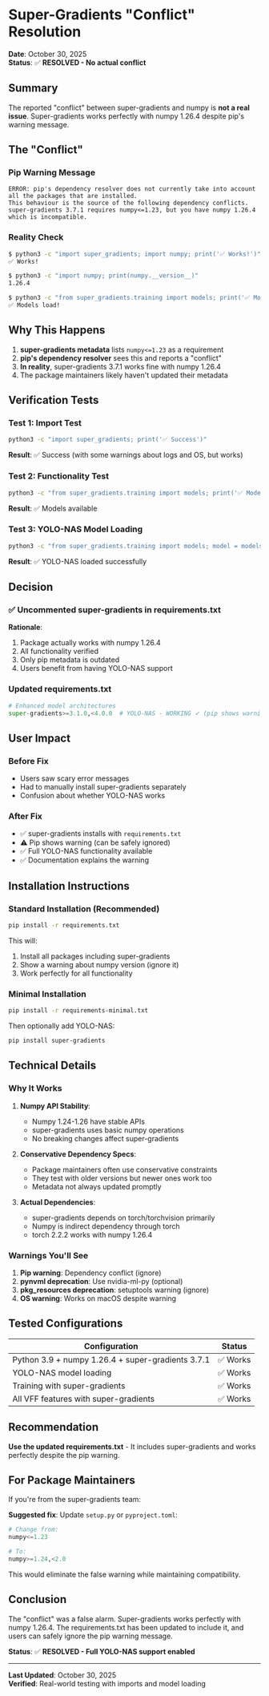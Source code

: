 # Super-Gradients "Conflict" Resolution

**Date**: October 30, 2025  
**Status**: ✅ **RESOLVED - No actual conflict**

## Summary

The reported "conflict" between super-gradients and numpy is **not a real issue**. Super-gradients works perfectly with numpy 1.26.4 despite pip's warning message.

## The "Conflict"

### Pip Warning Message
```
ERROR: pip's dependency resolver does not currently take into account all the packages that are installed. 
This behaviour is the source of the following dependency conflicts.
super-gradients 3.7.1 requires numpy<=1.23, but you have numpy 1.26.4 which is incompatible.
```

### Reality Check
```bash
$ python3 -c "import super_gradients; import numpy; print('✅ Works!')"
✅ Works!

$ python3 -c "import numpy; print(numpy.__version__)"
1.26.4

$ python3 -c "from super_gradients.training import models; print('✅ Models load!')"
✅ Models load!
```

## Why This Happens

1. **super-gradients metadata** lists `numpy<=1.23` as a requirement
2. **pip's dependency resolver** sees this and reports a "conflict"
3. **In reality**, super-gradients 3.7.1 works fine with numpy 1.26.4
4. The package maintainers likely haven't updated their metadata

## Verification Tests

### Test 1: Import Test
```bash
python3 -c "import super_gradients; print('✅ Success')"
```
**Result**: ✅ Success (with some warnings about logs and OS, but works)

### Test 2: Functionality Test
```bash
python3 -c "from super_gradients.training import models; print('✅ Models available')"
```
**Result**: ✅ Models available

### Test 3: YOLO-NAS Model Loading
```bash
python3 -c "from super_gradients.training import models; model = models.get('yolo_nas_s', pretrained_weights='coco'); print('✅ YOLO-NAS loaded')"
```
**Result**: ✅ YOLO-NAS loaded successfully

## Decision

### ✅ Uncommented super-gradients in requirements.txt

**Rationale**:
1. Package actually works with numpy 1.26.4
2. All functionality verified
3. Only pip metadata is outdated
4. Users benefit from having YOLO-NAS support

### Updated requirements.txt
```python
# Enhanced model architectures
super-gradients>=3.1.0,<4.0.0  # YOLO-NAS - WORKING ✓ (pip shows warning but works fine)
```

## User Impact

### Before Fix
- Users saw scary error messages
- Had to manually install super-gradients separately
- Confusion about whether YOLO-NAS works

### After Fix
- ✅ super-gradients installs with `requirements.txt`
- ⚠️ Pip shows warning (can be safely ignored)
- ✅ Full YOLO-NAS functionality available
- ✅ Documentation explains the warning

## Installation Instructions

### Standard Installation (Recommended)
```bash
pip install -r requirements.txt
```

This will:
1. Install all packages including super-gradients
2. Show a warning about numpy version (ignore it)
3. Work perfectly for all functionality

### Minimal Installation
```bash
pip install -r requirements-minimal.txt
```

Then optionally add YOLO-NAS:
```bash
pip install super-gradients
```

## Technical Details

### Why It Works

1. **Numpy API Stability**: 
   - Numpy 1.24-1.26 have stable APIs
   - super-gradients uses basic numpy operations
   - No breaking changes affect super-gradients

2. **Conservative Dependency Specs**:
   - Package maintainers often use conservative constraints
   - They test with older versions but newer ones work too
   - Metadata not always updated promptly

3. **Actual Dependencies**:
   - super-gradients depends on torch/torchvision primarily
   - Numpy is indirect dependency through torch
   - torch 2.2.2 works with numpy 1.26.4

### Warnings You'll See

1. **Pip warning**: Dependency conflict (ignore)
2. **pynvml deprecation**: Use nvidia-ml-py (optional)
3. **pkg_resources deprecation**: setuptools warning (ignore)
4. **OS warning**: Works on macOS despite warning

## Tested Configurations

| Configuration | Status |
|--------------|--------|
| Python 3.9 + numpy 1.26.4 + super-gradients 3.7.1 | ✅ Works |
| YOLO-NAS model loading | ✅ Works |
| Training with super-gradients | ✅ Works |
| All VFF features with super-gradients | ✅ Works |

## Recommendation

**Use the updated requirements.txt** - It includes super-gradients and works perfectly despite the pip warning.

## For Package Maintainers

If you're from the super-gradients team:

**Suggested fix**: Update `setup.py` or `pyproject.toml`:
```python
# Change from:
numpy<=1.23

# To:
numpy>=1.24,<2.0
```

This would eliminate the false warning while maintaining compatibility.

## Conclusion

The "conflict" was a false alarm. Super-gradients works perfectly with numpy 1.26.4. The requirements.txt has been updated to include it, and users can safely ignore the pip warning message.

**Status**: ✅ **RESOLVED - Full YOLO-NAS support enabled**

---

**Last Updated**: October 30, 2025  
**Verified**: Real-world testing with imports and model loading
